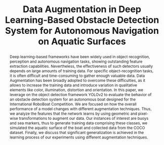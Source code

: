 ---
layout: default
title: "Data Augmentation in Deep Learning-Based Obstacle Detection System for Autonomous Navigation on Aquatic Surfaces"
paper_url: https://link.springer.com/chapter/10.1007%2F978-3-030-04497-8_28
poster: null
code: https://github.com/navarrs/cv-roboboat
video: null 
thumbnail: assets/img/publications/data-aug.png
authors: <b class="text-primary">Ingrid Navarro</b>, Alberto Herrera, Itzel Hernández, and Leonardo Garrido
note: null
where: Mexican International Conference on Artificial Intelligence (MICAI), 2018
id: paper_buoys
abstract: "
Deep learning-based frameworks have been widely used in object recognition, perception and autonomous 
navigation tasks, showing outstanding feature extraction capabilities. Nevertheless, the effectiveness 
of such detectors usually depends on large amounts of training data. For specific object-recognition 
tasks, it is often difficult and time-consuming to gather enough valuable data. Data Augmentation has 
been broadly adopted to overcome these difficulties, as it allows to increase the training data and 
introduce variation in qualitative elements like color, illumination, distortion and orientation. In 
this paper, we leverage on the object detection framework YOLOv2 to evaluate the behavior of an 
obstacle detection system for an autonomous boat designed for the International RoboBoat Competition. 
We are focused on how the overall performance of a model changes with different augmentation 
techniques. Thus, we analyze the features that the network learns by using geometric and pixel-wise 
transformations to augment our data. Our instances of interest are buoys and sea markers, thus to 
generate training data comprising these classes, we simulated the aquatic surface of the boat and 
collected data from the COCO dataset. Finally, we discuss that significant generalization is achieved 
in the learning process of our experiments using different augmentation techniques.
"
---